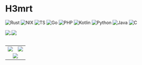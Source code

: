 # H3mrt

![Rust](https://img.shields.io/badge/Language-Rust-blue?style=flat&logo=rust&logoColor=white)
![NIX](https://img.shields.io/badge/Language-Nix-blue?style=flat&logo=nixos&logoColor=white)
![TS](https://img.shields.io/badge/Language-typescript-blue?style=flat&logo=typescript&logoColor=white)
![Go](https://img.shields.io/badge/Language-Go-blue?style=flat&logo=go&logoColor=white)
![PHP](https://img.shields.io/badge/Language-PHP-blue?style=flat&logo=php&logoColor=white)
![Kotlin](https://img.shields.io/badge/Language-Kotlin-blue?style=flat&logo=kotlin&logoColor=white)
![Python](https://img.shields.io/badge/Language-Python-blue?style=flat&logo=python&logoColor=white)
![Java](https://img.shields.io/badge/Language-Java-blue?style=flat&logo=jvm&logoColor=white)
![C](https://img.shields.io/badge/Language-C-blue?style=flat&logo=C&logoColor=white)

<a href="https://wakapi.h3rmt.zip">
  <img align="center" src="https://img.shields.io/endpoint?url=https://wakapi.h3rmt.zip/api/compat/shields/v1/Enrico/interval:30_days&label=coding last 30d">
</a>
<a href="https://wakapi.h3rmt.zip">
  <img align="center" src="https://wakapi.h3rmt.zip/api/badge/Enrico/interval:today?label=today">
</a>
<br><br>

<table>
  <tr>
    <td><img src="https://github-readme-stats.vercel.app/api?username=H3rmt&count_private=true&show_icons=true&theme=radical"></td>
    <td><img src="https://github-readme-stats.vercel.app/api/top-langs/?username=H3rmt&langs_count=14&layout=compact&count_private=true&theme=radical"></td>
  </tr>
  <tr>
    <td colspan=2>
      <div align="center">
      <img src="https://github-readme-stats.vercel.app/api/wakatime?username=Enrico&api_domain=wakapi.h3rmt.zip&theme=radical&custom_title=Wakapi%20Week%20Stats&layout=compact&langs_count=12">
      </div>
    </td>
  </tr>
</table>

